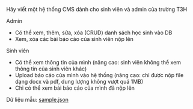 Hãy viết một hệ thống CMS dành cho sinh viên và admin của trường T3H

Admin

- Có thể xem, thêm, sửa, xóa (CRUD) danh sách học sinh vào DB
- Xem, xóa các bài báo cáo của sinh viên nộp lên

Sinh viên

- Có thể xem thông tin của mình (nâng cao: sinh viên không thể xem thông tin của sinh viên khác)
- Upload báo cáo của mình vào hệ thống (nâng cao: chỉ được nộp file dạng docx và pdf, dung lượng
không vượt quá 1MB)
- Chỉ có thể xem bài báo cáo của mình đã nộp lên

Dữ liệu mẫu:
[sample.json](sample.json)